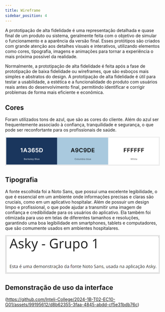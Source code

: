 ```yaml
---
title: Wireframe
sidebar_position: 4
---
```


A prototipação de alta fidelidade é uma representação detalhada e quase final de um produto ou sistema, geralmente feita com o objetivo de simular o funcionamento e a aparência da versão final. Esses protótipos são criados com grande atenção aos detalhes visuais e interativos, utilizando elementos como cores, tipografia, imagens e animações para tornar a experiência o mais próxima possível da realidade.

Normalmente, a prototipação de alta fidelidade é feita após a fase de prototipação de baixa fidelidade ou wireframes, que são esboços mais simples e abstratos do design. A prototipação de alta fidelidade é útil para testar a usabilidade, a estética e a funcionalidade do produto com usuários reais antes do desenvolvimento final, permitindo identificar e corrigir problemas de forma mais eficiente e econômica.

## Cores

Foram utilizados tons de azul, que são as cores do cliente. Além do azul ser frequentemente associado à confiança, tranquilidade e segurança, o que pode ser reconfortante para os profissionais de saúde.

![colors](../../static/img/colors.png)

## Tipografia

A fonte escolhida foi a Noto Sans, que possui uma excelente legibilidade, o que é essencial em um ambiente onde informações precisas e claras são cruciais, como em um aplicativo hospitalar. Além de possuir um design limpo e profissional, o que pode ajudar a transmitir uma imagem de confiança e credibilidade para os usuários do aplicativo. Ela também foi otimizada para uso em telas de diferentes tamanhos e resoluções, garantindo uma boa legibilidade em smartphones, tablets e computadores, que são comumente usados em ambientes hospitalares.

![Fonte](../../static/img/font.png)

## Demonstração de uso da interface

(https://github.com/Inteli-College/2024-1B-T02-EC10-G01/assets/99195612/d8b62355-3faa-4845-abdd-cf5e31bdb76c)



